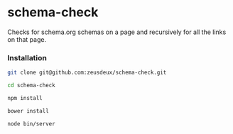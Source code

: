 schema-check
====

Checks for schema.org schemas on a page and recursively for all the links on that page.

### Installation

```bash
git clone git@github.com:zeusdeux/schema-check.git

cd schema-check

npm install

bower install

node bin/server
```
